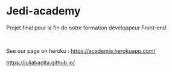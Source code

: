 # Jedi-academy
Projet final pour la fin de notre formation développeur Front-end

<br>

See our page on heroku : https://academie.herokuapp.com/ 


https://juliabadita.github.io/
